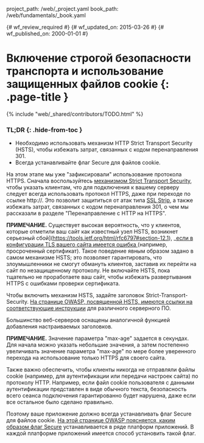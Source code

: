 project_path: /web/_project.yaml
book_path: /web/fundamentals/_book.yaml

{# wf_review_required #}
{# wf_updated_on: 2015-03-26 #}
{# wf_published_on: 2000-01-01 #}

# Включение строгой безопасности транспорта и использование защищенных файлов cookie {: .page-title }

{% include "web/_shared/contributors/TODO.html" %}



### TL;DR {: .hide-from-toc }
- Необходимо использовать механизм HTTP Strict Transport Security (HSTS), чтобы избежать затрат, связанных с кодом перенаправления 301.
- Всегда устанавливайте флаг Secure для файлов cookie.



На этом этапе мы уже "зафиксировали" использование протокола HTTPS. Сначала воспользуйтесь [механизмом Strict 
Transport 
Security](https://en.wikipedia.org/wiki/HTTP_Strict_Transport_Security), чтобы указать клиентам, 
что для подключения к вашему серверу следует всегда использовать протокол HTTPS, даже при переходе по ссылке http://.
 Это позволит защититься от атак типа [SSL
Strip](http://www.thoughtcrime.org/software/sslstrip/), а также избежать 
затрат, связанных с кодом перенаправления 301, о чем мы рассказали в разделе "Перенаправление с HTTP на HTTPS".

**ПРИМЕЧАНИЕ.** Существует высокая вероятность, что у клиентов, которые отметили ваш сайт как известный узел HSTS, 
возникнет серьезный сбой](https://tools.ietf.org/html/rfc6797#section-12.1), _[если в конфигурации TLS
](https://tools.ietf.org/html/rfc6797#section-12.1)[ вашего сайта имеется ошибка
](https://tools.ietf.org/html/rfc6797#section-12.1) (например, 
просроченный сертификат). Такое поведение явным образом задано в самом механизме HSTS; это 
позволяет гарантировать, что злоумышленники не смогут обмануть клиентов, заставив их перейти на 
сайт по незащищенному протоколу. Не включайте HSTS, пока тщательно не проработаете ваш 
сайт, чтобы избежать развертывания HTTPS с ошибками 
проверки сертификата.

Чтобы включить механизм HSTS, задайте заголовок Strict-Transport-Security.
 [На странице OWASP, посвященной HSTS, имеются ссылки на 
соответствующие инструкции](https://www.owasp.org/index.php/HTTP_Strict_Transport_Security) 
для различного серверного ПО.

Большинство веб-серверов оснащены аналогичной функцией добавления настраиваемых заголовков.

**ПРИМЕЧАНИЕ.** Значение параметра "max-age" задается в секундах. Для начала можно указать небольшие значения,
а затем постепенно увеличивать значение параметра "max-age" по мере более уверенного перехода на использование только
HTTPS для своего сайта.

Также важно обеспечить, чтобы клиенты никогда не отправляли файлы cookie (например, для
аутентификации или передачи настроек сайта) по протоколу HTTP. Например, если
файл cookie пользователя с данными аутентификации представлен в виде обычного текста, безопасность всего 
сеанса подключения гарантированно будет нарушена, даже если все остальное было сделано
правильно.

Поэтому ваше приложение должно всегда устанавливать флаг Secure
для файлов cookie. [На этой странице OWASP поясняется, каким образом флаг
Secure](https://www.owasp.org/index.php/SecureFlag) устанавливается в ряде платформ приложений.
 В каждой платформе приложений имеется способ установить такой флаг.

